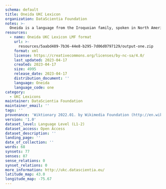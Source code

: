 ```yaml
---
schema: default
title: Oneida UKC Lexicon
organization: DataScientia Foundation
notes: >-
  Oneida is a language from the Iroquoian family, spoken in North America. The UKC Lexicon of Oneida is represented as a lexico-semantic network. It consists of words, word senses, synsets, as well as sense-level and synset-level relationships.
resources:
  - name: Oneida UKC Lexicon LMF format
    url: >-
      resources/5aabd489-7b36-44e8-b295-7d06d0797129/output-one.zip
    format: xml
    license: https://creativecommons.org/licenses/by-nc-sa/4.0/
    last_updated: 2023-04-17
    created: 2023-04-17
    size: 4995
    release_date: 2023-04-17
    distribution_document: ''
    language: Oneida
    language_code: one
category:
  - UKC Lexicons
maintainer: DataScientia Foundation
maintainer_email: ''
tags: ''
provenance: 'Wiktionary 2022.01. by Wikimedia Foundation (http://en.wiktionary.org); CogNet 2.1 by Khuyagbaatar Batsuren, National University of Mongolia (http://cognet.ukc.disi.unitn.it); Native Languages of the Americas 2021.11. by Laura Redish and Orrin Lewis (http://www.native-languages.org); Princeton WordNet 2.1 by Princeton University (https://wordnet.princeton.edu)'
version: '1.0'
dataset_level: Language Level (L1-2)
dataset_access: Open Access
dataset_description: ''
landing_page: ''
date_of_collection: ''
words: 68
synsets: 77
senses: 87
sense_relations: 0
synset_relations: 0
more_information: http://ukc.datascientia.eu/
latitude_map: 43.0
longitude_map: -75.67
---
```


